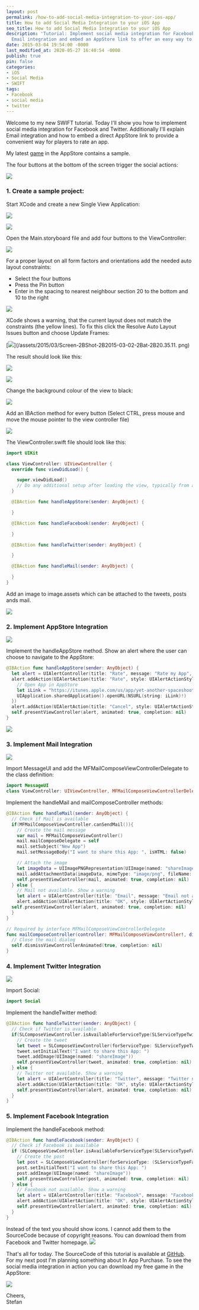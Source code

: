```yaml
---
layout: post
permalink: /how-to-add-social-media-integration-to-your-ios-app/
title: How to add Social Media Integration to your iOS App
seo_title: How to add Social Media Integration to your iOS App
description: 'Tutorial: Implement social media integration for Facebook and Twitter,
  Email integration and embed an AppStore link to offer an easy way to rate an app.'
date: 2015-03-04 19:54:00 -0000
last_modified_at: 2020-05-27 16:40:54 -0000
publish: true
pin: false
categories:
- iOS
- Social Media
- SWIFT
tags:
- Facebook
- social media
- twitter
---
```

Welcome to my new SWIFT tutorial. Today I'll show you how to implement social media integration for Facebook and Twitter. Additionally I'll explain Email integration and how to embed a direct AppStore link to provide a convenient way for players to rate an app.

My latest [game](https://itunes.apple.com/us/app/yet-another-spaceshooter/id949662362?mt=8) in the AppStore contains a sample.

The four buttons at the bottom of the screen trigger the social actions:

[![](/assets/2015/03/Screen-2BShot-2B2015-02-26-2Bat-2B23.12.45.png)](/assets/2015/03/Screen-2BShot-2B2015-02-26-2Bat-2B23.12.45.png)

### 1. Create a sample project:

Start XCode and create a new Single View Application:

[![](/assets/2015/03/Screen-2BShot-2B2015-03-02-2Bat-2B20.32.21.png)](/assets/2015/03/Screen-2BShot-2B2015-03-02-2Bat-2B20.32.21.png)

[![](/assets/2015/03/Screen-2BShot-2B2015-03-02-2Bat-2B20.32.38.png)](/assets/2015/03/Screen-2BShot-2B2015-03-02-2Bat-2B20.32.38.png)

Open the Main.storyboard file and add four buttons to the ViewController:

[![](/assets/2015/03/Screen-2BShot-2B2015-03-02-2Bat-2B20.33.34.png)](/assets/2015/03/Screen-2BShot-2B2015-03-02-2Bat-2B20.33.34.png)

For a proper layout on all form factors and orientations add the needed auto layout constraints:

  * Select the four buttons
  * Press the Pin button
  * Enter in the spacing to nearest neighbour section 20 to the bottom and 10 to the right

[![](/assets/2015/03/Screen-2BShot-2B2015-03-02-2Bat-2B20.34.55.png)](/assets/2015/03/Screen-2BShot-2B2015-03-02-2Bat-2B20.34.55.png)

XCode shows a warning, that the current layout does not match the constraints (the yellow lines). To fix this click the Resolve Auto Layout Issues button and choose Update Frames:

[![](/assets/2015/03/Screen-2BShot-2B2015-03-02-2Bat-2B20.35.11.png)](/assets/2015/03/Screen-2BShot-2B2015-03-02-2Bat-2B20.35.11. png)

The result should look like this:

[![](/assets/2015/03/Screen-2BShot-2B2015-03-02-2Bat-2B20.35.22.png)](/assets/2015/03/Screen-2BShot-2B2015-03-02-2Bat-2B20.35.22.png)

[![](/assets/2015/03/Screen-2BShot-2B2015-03-02-2Bat-2B20.36.22.png)](/assets/2015/03/Screen-2BShot-2B2015-03-02-2Bat-2B20.36.22.png)

Change the background colour of the view to black:

[![](/assets/2015/03/Screen-2BShot-2B2015-03-03-2Bat-2B22.32.43.png)](/assets/2015/03/Screen-2BShot-2B2015-03-03-2Bat-2B22.32.43.png)

Add an IBAction method for every button (Select CTRL, press mouse and move the mouse pointer to the view controller file)

[![](/assets/2015/03/Screen-2BShot-2B2015-03-02-2Bat-2B23.12.52.png)](/assets/2015/03/Screen-2BShot-2B2015-03-02-2Bat-2B23.12.52.png)

The ViewController.swift file should look like this:

```swift
import UIKit

class ViewController: UIViewController {
  override func viewDidLoad() {

    super.viewDidLoad()
    // Do any additional setup after loading the view, typically from a nib.
  }

  @IBAction func handleAppStore(sender: AnyObject) {

  }

  @IBAction func handleFacebook(sender: AnyObject) {

  }

  @IBAction func handleTwitter(sender: AnyObject) {

  }

  @IBAction func handleMail(sender: AnyObject) {

  }
}
```

Add an image to image.assets which can be attached to the tweets, posts ands mail.

[![](/assets/2015/03/Screen-2BShot-2B2015-03-04-2Bat-2B20.36.33-1.jpg)](/assets/2015/03/Screen-2BShot-2B2015-03-04-2Bat-2B20.36.33-1.jpg)

### 2. Implement AppStore Integration

[![](/assets/2015/03/IMG_8941-1.jpg)](/assets/2015/03/IMG_8941-1.jpg)

Implement the handleAppStore method. Show an alert where the user can choose to navigate to the AppStore:

```swift
@IBAction func handleAppStore(sender: AnyObject) {
  let alert = UIAlertController(title: "Rate", message: "Rate my App", preferredStyle: UIAlertControllerStyle.Alert)
  alert.addAction(UIAlertAction(title: "Rate", style: UIAlertActionStyle.Default) { _ in
    // Open App in AppStore
    let iLink = "https://itunes.apple.com/us/app/yet-another-spaceshooter/id949662362?mt=8"
    UIApplication.sharedApplication().openURL(NSURL(string: iLink)!)
  })
  alert.addAction(UIAlertAction(title: "Cancel", style: UIAlertActionStyle.Default, handler: nil))
  self.presentViewController(alert, animated: true, completion: nil)
}
```

[![](/assets/2015/03/IMG_8942-1.jpg)](/assets/2015/03/IMG_8942-1.jpg)

### 3. Implement Mail Integration

[![](/assets/2015/03/IMG_8948-1.jpg)](/assets/2015/03/IMG_8948-1.jpg)

Import MessageUI and add the MFMailComposeViewControllerDelegate to the class definition:

```swift
import MessageUI
class ViewController: UIViewController, MFMailComposeViewControllerDelegate {
```

Implement the handleMail and mailComposeController methods:

```swift
@IBAction func handleMail(sender: AnyObject) {
  // Check if Mail is available
  if(MFMailComposeViewController.canSendMail()){
    // Create the mail message
    var mail = MFMailComposeViewController()
    mail.mailComposeDelegate = self
    mail.setSubject("New App")
    mail.setMessageBody("I want to share this App: ", isHTML: false)

    // Attach the image
    let imageData = UIImagePNGRepresentation(UIImage(named: "shareImage"))
    mail.addAttachmentData(imageData, mimeType: "image/png", fileName: "Image")
    self.presentViewController(mail, animated: true, completion: nil)
  } else {
    // Mail not available. Show a warning
    let alert = UIAlertController(title: "Email", message: "Email not available", preferredStyle: UIAlertControllerStyle.Alert)
    alert.addAction(UIAlertAction(title: "OK", style: UIAlertActionStyle.Default, handler: nil))
  self.presentViewController(alert, animated: true, completion: nil)
  }
}

// Required by interface MFMailComposeViewControllerDelegate
func mailComposeController(controller: MFMailComposeViewController!, didFinishWithResult result: MFMailComposeResult, error: NSError!) {
  // Close the mail dialog
  self.dismissViewControllerAnimated(true, completion: nil)
}
```

### 4. Implement Twitter Integration

[![](/assets/2015/03/IMG_8940-1.jpg)](/assets/2015/03/IMG_8940-1.jpg)

Import Social:

```swift
import Social
```

Implement the handleTwitter method:

```swift
@IBAction func handleTwitter(sender: AnyObject) {
  // Check if Twitter is available
  if(SLComposeViewController.isAvailableForServiceType(SLServiceTypeTwitter)) {
    // Create the tweet
    let tweet = SLComposeViewController(forServiceType: SLServiceTypeTwitter)
    tweet.setInitialText("I want to share this App: ")
    tweet.addImage(UIImage(named: "shareImage"))
    self.presentViewController(tweet, animated: true, completion: nil)
  } else {
    // Twitter not available. Show a warning
    let alert = UIAlertController(title: "Twitter", message: "Twitter not available", preferredStyle: UIAlertControllerStyle.Alert)
    alert.addAction(UIAlertAction(title: "OK", style: UIAlertActionStyle.Default, handler: nil))
    self.presentViewController(alert, animated: true, completion: nil)
  }
}
```

### 5. Implement Facebook Integration

Implement the handleFacebook method:

```swift
@IBAction func handleFacebook(sender: AnyObject) {
  // Check if Facebook is available
  if (SLComposeViewController.isAvailableForServiceType(SLServiceTypeFacebook)) {
    // Create the post
    let post = SLComposeViewController(forServiceType: (SLServiceTypeFacebook))
    post.setInitialText("I want to share this App: ")
    post.addImage(UIImage(named: "shareImage"))
    self.presentViewController(post, animated: true, completion: nil)
  } else {
    // Facebook not available. Show a warning
    let alert = UIAlertController(title: "Facebook", message: "Facebook not available", preferredStyle: UIAlertControllerStyle.Alert)
    alert.addAction(UIAlertAction(title: "OK", style: UIAlertActionStyle.Default, handler: nil))
    self.presentViewController(alert, animated: true, completion: nil)
  }
}
```

Instead of the text you should show icons. I cannot add them to the SourceCode because of copyright reasons. You can download them from Facebook and Twitter homepage. [![](/assets/2015/03/Screen-2BShot-2B2015-02-26-2Bat-2B23.09.39-1.jpg)](/assets/2015/03/Screen-2BShot-2B2015-02-26-2Bat-2B23.09.39-1.jpg)

That's all for today. The SourceCode of this tutorial is available at [GitHub](https://github.com/stfnjstn/SocialMediaSample). For my next post I'm planning something about In App Purchase. To see the social media integration in action you can download my free game in the AppStore:

[![](/assets/2015/04/AppStore.png)](https://itunes.apple.com/us/app/yet-another-spaceshooter/id949662362?mt=8)

Cheers,    
Stefan 
